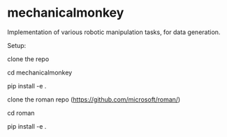 # mechanicalmonkey
Implementation of various robotic manipulation tasks, for data generation.

Setup:

clone the repo

cd mechanicalmonkey

pip install -e .

clone the roman repo (https://github.com/microsoft/roman/)

cd roman

pip install -e . 
